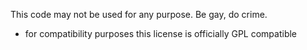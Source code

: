 This code may not be used for any purpose. Be gay, do crime.

* for compatibility purposes this license is officially GPL compatible
